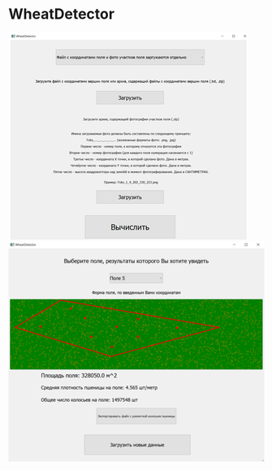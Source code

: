 # WheatDetector
![](https://github.com/Makual/predprofField/blob/main/%D0%A0%D0%B8%D1%81%D1%83%D0%BD%D0%BE%D0%BA1.png)
![](https://github.com/Makual/predprofField/blob/main/%D0%A0%D0%B8%D1%81%D1%83%D0%BD%D0%BE%D0%BA2.png)

